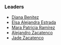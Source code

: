 ### Leaders

* [Diana Benitez](mailto:diana.benitez@owasp.org)
* [Elsa Alejandra Estrada]()
* [Mara Patricia Ramírez]()
* [Alejandro Zacatenco](mailto:alejandro.zacatenco@owasp.org)
* [Jade Zacatenco]()
